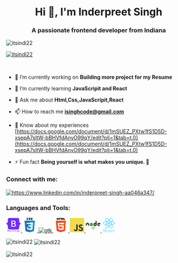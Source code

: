 <h1 align="center">Hi 👋, I'm Inderpreet Singh</h1>
<h3 align="center">A passionate frontend developer from Indiana</h3>

<p align="left"> <img src="https://komarev.com/ghpvc/?username=itsindi22&label=Profile%20views&color=0e75b6&style=flat" alt="itsindi22" /> </p>

<p align="left"> <a href="https://github.com/ryo-ma/github-profile-trophy"><img src="https://github-profile-trophy.vercel.app/?username=itsindi22" alt="itsindi22" /></a> </p>

<p align="left"> <a href="https://twitter.com/" target="blank"><img src="https://img.shields.io/twitter/follow/?logo=twitter&style=for-the-badge" alt="" /></a> </p>

- 🔭 I’m currently working on **Building more project for my Resume**

- 🌱 I’m currently learning **JavaScripit and React**

- 💬 Ask me about **Html,Css,JavaScripit,React**

- 📫 How to reach me **isinghcode@gmail.com**

- 📄 Know about my experiences [https://docs.google.com/document/d/1mSUEZ_PXtw1fS1D5D-xsepA7sltW-bBHVfdAnyO99qY/edit?pli=1&tab=t.0](https://docs.google.com/document/d/1mSUEZ_PXtw1fS1D5D-xsepA7sltW-bBHVfdAnyO99qY/edit?pli=1&tab=t.0)

- ⚡ Fun fact **Being yourself is what makes you unique. 🌟**

<h3 align="left">Connect with me:</h3>
<p align="left">
<a href="https://linkedin.com/in/https://www.linkedin.com/in/inderpreet-singh-aa046a347/" target="blank"><img align="center" src="https://raw.githubusercontent.com/rahuldkjain/github-profile-readme-generator/master/src/images/icons/Social/linked-in-alt.svg" alt="https://www.linkedin.com/in/inderpreet-singh-aa046a347/" height="30" width="40" /></a>
</p>

<h3 align="left">Languages and Tools:</h3>
<p align="left"> <a href="https://getbootstrap.com" target="_blank" rel="noreferrer"> <img src="https://raw.githubusercontent.com/devicons/devicon/master/icons/bootstrap/bootstrap-plain-wordmark.svg" alt="bootstrap" width="40" height="40"/> </a> <a href="https://www.w3schools.com/css/" target="_blank" rel="noreferrer"> <img src="https://raw.githubusercontent.com/devicons/devicon/master/icons/css3/css3-original-wordmark.svg" alt="css3" width="40" height="40"/> </a> <a href="https://www.gtk.org/" target="_blank" rel="noreferrer"> <img src="https://upload.wikimedia.org/wikipedia/commons/7/71/GTK_logo.svg" alt="gtk" width="40" height="40"/> </a> <a href="https://www.w3.org/html/" target="_blank" rel="noreferrer"> <img src="https://raw.githubusercontent.com/devicons/devicon/master/icons/html5/html5-original-wordmark.svg" alt="html5" width="40" height="40"/> </a> <a href="https://developer.mozilla.org/en-US/docs/Web/JavaScript" target="_blank" rel="noreferrer"> <img src="https://raw.githubusercontent.com/devicons/devicon/master/icons/javascript/javascript-original.svg" alt="javascript" width="40" height="40"/> </a> <a href="https://nodejs.org" target="_blank" rel="noreferrer"> <img src="https://raw.githubusercontent.com/devicons/devicon/master/icons/nodejs/nodejs-original-wordmark.svg" alt="nodejs" width="40" height="40"/> </a> <a href="https://reactjs.org/" target="_blank" rel="noreferrer"> <img src="https://raw.githubusercontent.com/devicons/devicon/master/icons/react/react-original-wordmark.svg" alt="react" width="40" height="40"/> </a> </p>

<p><img align="left" src="https://github-readme-stats.vercel.app/api/top-langs?username=itsindi22&show_icons=true&locale=en&layout=compact" alt="itsindi22" /></p>

<p>&nbsp;<img align="center" src="https://github-readme-stats.vercel.app/api?username=itsindi22&show_icons=true&locale=en" alt="itsindi22" /></p>

<p><img align="center" src="https://github-readme-streak-stats.herokuapp.com/?user=itsindi22&" alt="itsindi22" /></p>
